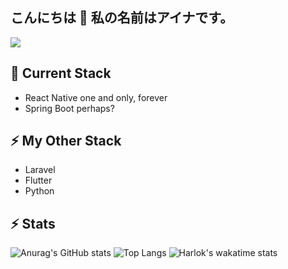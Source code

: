 ## こんにちは 👋 私の名前はアイナです。

![](https://komarev.com/ghpvc/?username=ainanabilahh)

<!--
**ainanabilahh/ainanabilahh** is a ✨ _special_ ✨ repository because its `README.md` (this file) appears on your GitHub profile.

Here are some ideas to get you started:

- 🔭 I’m currently working on ...
- 🌱 I’m currently learning ...
- 👯 I’m looking to collaborate on ...
- 🤔 I’m looking for help with ...
- 💬 Ask me about ...
- 📫 How to reach me: ...
- 😄 Pronouns: ...
- ⚡ Fun fact: ...
-->

## 🔭 Current Stack

- React Native one and only, forever
- Spring Boot perhaps? 

## ⚡ My Other Stack

- Laravel
- Flutter
- Python

## ⚡ Stats

![Anurag's GitHub stats](https://github-readme-stats.vercel.app/api?username=ainanabilahh&show_icons=true&theme=omni&include_all_commits=true&hide_rank=false&rank_icon=github&line_height=24&hide=issues)
![Top Langs](https://github-readme-stats.vercel.app/api/top-langs/?username=ainanabilahh&layout=compact&theme=omni&card_width=370)
![Harlok's wakatime stats](https://github-readme-stats.vercel.app/api/wakatime?username=@ainanabilahh&layout=compact&theme=omni)

